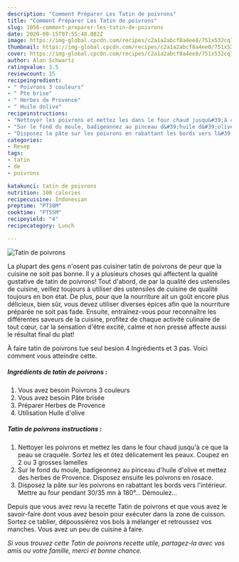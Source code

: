 ```yaml
---
description: "Comment Préparer Les Tatin de poivrons"
title: "Comment Préparer Les Tatin de poivrons"
slug: 1056-comment-preparer-les-tatin-de-poivrons
date: 2020-09-15T07:55:48.082Z
image: https://img-global.cpcdn.com/recipes/c2a1a2abcf8a4ee8/751x532cq70/tatin-de-poivrons-photo-principale-de-la-recette.jpg
thumbnail: https://img-global.cpcdn.com/recipes/c2a1a2abcf8a4ee8/751x532cq70/tatin-de-poivrons-photo-principale-de-la-recette.jpg
cover: https://img-global.cpcdn.com/recipes/c2a1a2abcf8a4ee8/751x532cq70/tatin-de-poivrons-photo-principale-de-la-recette.jpg
author: Alan Schwartz
ratingvalue: 3.5
reviewcount: 15
recipeingredient:
- " Poivrons 3 couleurs"
- " Pte brise"
- " Herbes de Provence"
- " Huile dolive"
recipeinstructions:
- "Nettoyer les poivrons et mettez les dans le four chaud jusqu&#39;à ce que la peau se craquéle. Sortez les et ôtez délicatement les peaux. Coupez en 2 ou 3 grosses lamelles"
- "Sur le fond du moule, badigeonnez au pinceau d&#39;huile d&#39;olive et mettez des herbes de Provence. Disposez ensuite les poivrons en rosace."
- "Disposez la pâte sur les poivrons en rabattant les bords vers l&#39;intérieur. Mettre au four pendant 30/35 mn à 180°... Démoulez..."
categories:
- Resep
tags:
- tatin
- de
- poivrons

katakunci: tatin de poivrons 
nutrition: 108 calories
recipecuisine: Indonesian
preptime: "PT38M"
cooktime: "PT55M"
recipeyield: "4"
recipecategory: Lunch

---
```



![Tatin de poivrons](https://img-global.cpcdn.com/recipes/c2a1a2abcf8a4ee8/751x532cq70/tatin-de-poivrons-photo-principale-de-la-recette.jpg)

La plupart des gens n'osent pas cuisiner tatin de poivrons de peur que la cuisine ne soit pas bonne. Il y a plusieurs choses qui affectent la qualité gustative de tatin de poivrons! Tout d'abord, de par la qualité des ustensiles de cuisine, veillez toujours à utiliser des ustensiles de cuisine de qualité toujours en bon état. De plus, pour que la nourriture ait un goût encore plus délicieux, bien sûr, vous devez utiliser diverses épices afin que la nourriture préparée ne soit pas fade. Ensuite, entraînez-vous pour reconnaître les différentes saveurs de la cuisine, profitez de chaque activité culinaire de tout cœur, car la sensation d'être excité, calme et non pressé affecte aussi le résultat final du plat!

<!--inarticleads1-->

À faire tatin de poivrons tue seul besion 4 Ingrédients et 3 pas. Voici comment vous atteindre cette.

##### Ingrédients de tatin de poivrons :

1. Vous avez besoin  Poivrons 3 couleurs
1. Vous avez besoin  Pâte brisée
1. Préparer  Herbes de Provence
1. Utilisation  Huile d&#39;olive




<!--inarticleads2-->

##### Tatin de poivrons instructions :

1. Nettoyer les poivrons et mettez les dans le four chaud jusqu&#39;à ce que la peau se craquéle. Sortez les et ôtez délicatement les peaux. Coupez en 2 ou 3 grosses lamelles
1. Sur le fond du moule, badigeonnez au pinceau d&#39;huile d&#39;olive et mettez des herbes de Provence. Disposez ensuite les poivrons en rosace.
1. Disposez la pâte sur les poivrons en rabattant les bords vers l&#39;intérieur. Mettre au four pendant 30/35 mn à 180°... Démoulez...




<!--inarticleads1-->

<p>
Depuis que vous avez revu la recette Tatin de poivrons et que vous avez le savoir-faire dont vous avez besoin pour exécuter dans la zone de cuisson. Sortez ce tablier, dépoussiérez vos bols à mélanger et retroussez vos manches. Vous avez un peu de cuisine à faire.
</p>

<p>
<i>Si vous trouvez cette Tatin de poivrons recette utile, partagez-la avec vos amis ou votre famille, merci et bonne chance.</i>
</p>

